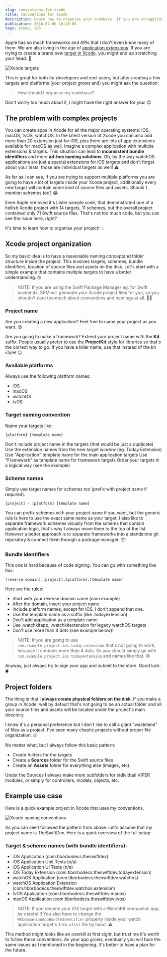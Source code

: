 ```yaml
---
slug: conventions-for-xcode
title: Conventions for Xcode
description: Learn how to organize your codebase. If you are struggling with Xcode project structure, files, naming conventions, read this.
publication: 2016-07-06 16:20:00
tags: Xcode, iOS
---
```


Apple has so much frameworks and APIs that I don't even know many of them. We are also living in the age of [application extensions](https://developer.apple.com/app-extensions/). If you are trying to create a brand new [target in Xcode](https://developer.apple.com/library/archive/featuredarticles/XcodeConcepts/Concept-Targets.html), you might end up scratching your head. 🤔

![Xcode targets](xcode-targets.jpg)

This is great for both for developers and end-users, but after creating a few targets and platforms (your project grows and) you might ask the question:

> How should I organise my codebase?

Don't worry too much about it, I might have the right answer for you! 😉

## The problem with complex projects

You can create apps in Xcode for all the major operating systems: iOS, macOS, tvOS, watchOS. In the latest version of Xcode you can also add more than 20 extension just for iOS, plus there are lots of app extensions available for macOS as well. Imagine a complex application with multiple extensions & targets. This situation can lead to **inconsistent bundle identifiers** and more **ad-hoc naming solutions**. Oh, by the way watchOS applications are just a special extensions for iOS targets and don't forget about your tests, those are individual targets as well! ⚠️

As far as I can see, if you are trying to support multiple platforms you are going to have a lot of targets inside your Xcode project, additionally every new target will contain some kind of source files and assets. Should I mention schemes too? 😂

Even Apple removed it's Lister sample code, that demonstrated one of a hellish Xcode project with 14 targets, 11 schemes, but the overall project contained only 71 Swift source files. That's not too much code, but you can see the issue here, right?

It's time to learn how to organise your project! 💡

## Xcode project organization

So my basic idea is to have a reasonable naming conceptand folder structure inside the project. This involves targets, schemes, bundle identifiers, location of source files and assets on the disk. Let's start with a simple example that contains multiple targets to have a better understanding. 🤓

> NOTE: If you are using the Swift Package Manager eg. for Swift backends, SPM will generate your Xcode project files for you, so you shoudn't care too much about conventions and namings at all. 🤷‍♂️

### Project name

Are you creating a new application? Feel free to name your project as you want. 😉

Are you going to make a framework? Extend your project name with the **Kit** suffix. People usually prefer to use the **ProjectKit** style for libraries so that's the correct way to go. If you have a killer name, use that instead of the kit style! 😛

### Available platforms

Always use the following platform names:

- iOS
- macOS
- watchOS
- tvOS

### Target naming convention

Name your targets like:

```
[platform] [template name]
```

Don't include project name in the targets (that would be just a duplicate)
Use the extension names from the new target window (eg. Today Extension)
Use "Application" template name for the main application targets
Use "Framework" as template name for framework targets
Order your targets in a logical way (see the example)

### Scheme names

Simply use target names for schemes too (prefix with project name if required).

```
[project] - [platform] [template name]
```

You can prefix schemes with your project name if you want, but the generic rule is here to use the exact same name as your target. I also like to separate framework schemes visually from the schems that contain application logic, that's why I always move them to the top of the list. However a better approach is to separate frameworks into a standalone git repository & connect them through a package manager. 📦

### Bundle identifiers

This one is hard because of code signing. You can go with something like this:

```
[reverse domain].[project].[platform].[template name]
```

Here are the rules:

- Start with your reverse domain name (com.example)
- After the domain, insert your project name
- Include platform names, except for iOS, I don't append that one.
- Use the template name as a suffix (like .todayextension)
- Don't add application as a template name
- Use .watchkitapp, .watchkitextension for legacy watchOS targets
- Don't use more than 4 dots (see example below)!

> NOTE: If you are going to use `com.example.project.ios.today.extension` that's not going to work, because it contains more than 4 dots. So you should simply go with `com.example.project.ios.todayextension` and names like that. 😢

Anyway, just always try to sign your app and submit to the store. Good luck. 🍀

## Project folders

The thing is that I **always create physical folders on the disk**. If you make a group in Xcode, well by default that's not going to be an actual folder and all your source files and assets will be located under the project's main directory.

I know it's a personal preference but I don't like to call a giant "wasteland" of files as a project. I've seen many chaotic projects without proper file organization. 🤐

No matter what, but I always follow this basic pattern:

- Create folders for the targets
- Create a **Sources** folder for the Swift source files
- Create an **Assets** folder for everything else (images, etc).

Under the Sources I always make more subfolders for individual VIPER modules, or simply for controllers, models, objects, etc.

## Example use case

Here is a quick example project in Xcode that uses my conventions.

![Xcode naming conventions](xcode-naming-conventions.jpg)

As you can see I followed the pattern from above. Let's assume that my project name is TheSwiftDev. Here is a quick overview of the full setup:

### Target & scheme names (with bundle identifiers):

- iOS Application (com.tiborbodecs.theswiftdev)
- iOS Application Unit Tests (n/a)
- iOS Application UI Tests (n/a)
- iOS Today Extension (com.tiborbodecs.theswiftdev.todayextension)
- watchOS Application (com.tiborbodecs.theswiftdev.watchos)
- watchOS Application Extension (com.tiborbodecs.theswiftdev.watchos.extension)
- tvOS Application (com.tiborbodecs.theswiftdev.macos)
- macOS Application (com.tiborbodecs.theswiftdev.tvos)

> NOTE: If you rename your iOS target with a WatchKit companion app, be careful!!! You also have to change the `WKCompanionAppBundleIdentifier` property inside your watch application target's `Info.plist` file by hand. ⚠️

This method might looks like an overkill at first sight, but trust me it's worth to follow these conventions. As your app grows, eventually you will face the same issues as I mentioned in the beginning. It's better to have a plan for the future.
